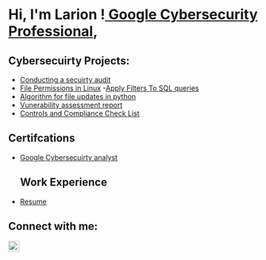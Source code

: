 <h1>Hi, I'm Larion !<a href="https://www.linkedin.com/in/joshmadakor/"> Google Cybersecurity Professional</a>, 

<h2> Cybersecuirty Projects:</h2>

  - [Conducting a secuirty audit](https://github.com/joshmadakor1/Algorithms-Practice)
  - [File Permissions in Linux](https://github.com/joshmadakor1/Algorithms-Practice)
  -[Apply Filters To SQL queries](https://github.com/joshmadakor1/Algorithms-Practice)
 - [Algorithm for file updates in python](https://github.com/joshmadakor1/Algorithms-Practice)
 - [Vunerability assessment report](https://github.com/joshmadakor1/Algorithms-Practice)
 - [Controls and Compliance Check List](https://github.com/joshmadakor1/Algorithms-Practice)

<h2> Certifcations </h2>

- [Google Cybersecuirty analyst](https://www.youtube.com/watch?v=a83ASGn_V_s)

  <h2> Work Experience </h2>

- [Resume](https://www.youtube.com/watch?v=a83ASGn_V_s)

<h2>  Connect with me:</h2>

[<img align="left" alt="larion | LinkedIn" width="22px" src="https://cdn.jsdelivr.net/npm/simple-icons@v3/icons/linkedin.svg" />][linkedin]

[linkedin]: www.linkedin.com/in/larion-morris-382644260


<!--
**joshmadakor1/joshmadakor1** is a ✨ _special_ ✨ repository because its `README.md` (this file) appears on your GitHub profile.

Here are some ideas to get you started:

- 🔭 I’m currently working on ...
- 🌱 I’m currently learning ...
- 👯 I’m looking to collaborate on ...
- 🤔 I’m looking for help with ...
- 💬 Ask me about ...
- 📫 How to reach me: ...
- 😄 Pronouns: ...
- ⚡ Fun fact: ...
-->
